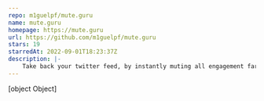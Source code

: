 ```yaml
---
repo: m1guelpf/mute.guru
name: mute.guru
homepage: https://mute.guru
url: https://github.com/m1guelpf/mute.guru
stars: 19
starredAt: 2022-09-01T18:23:37Z
description: |-
    Take back your twitter feed, by instantly muting all engagement farmers.
---
```


[object Object]
